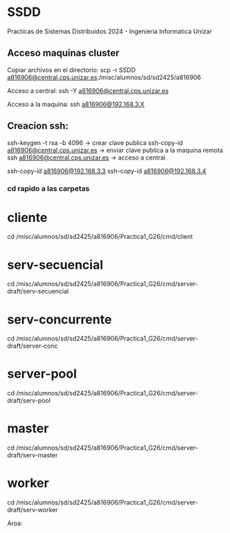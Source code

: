# SSDD
 Practicas de Sistemas Distribuidos 2024 - Ingenieria Informatica Unizar

 ## Acceso maquinas cluster
 
 Copiar archivos en el directorio:
 scp -r SSDD a816906@central.cps.unizar.es:/misc/alumnos/sd/sd2425/a816906

 Acceso a central:
 ssh -Y a816906@central.cps.unizar.es

 Acceso a la maquina:
 ssh a816906@192.168.3.X
 
 
 ## Creacion ssh:
 ssh-keygen -t rsa -b 4096 -> crear clave publica
 ssh-copy-id a816906@central.cps.unizar.es -> enviar clave publica a la maquina remota
 ssh a816906@central.cps.unizar.es -> acceso a central

 ssh-copy-id a816906@192.168.3.3
 ssh-copy-id a816906@192.168.3.4
 
 

### cd rapido a las carpetas

# cliente
cd /misc/alumnos/sd/sd2425/a816906/Practica1_G26/cmd/client

# serv-secuencial
cd /misc/alumnos/sd/sd2425/a816906/Practica1_G26/cmd/server-draft/serv-secuencial

# serv-concurrente
cd /misc/alumnos/sd/sd2425/a816906/Practica1_G26/cmd/server-draft/server-conc

# server-pool
cd /misc/alumnos/sd/sd2425/a816906/Practica1_G26/cmd/server-draft/serv-pool

# master
cd /misc/alumnos/sd/sd2425/a816906/Practica1_G26/cmd/server-draft/serv-master

# worker
cd /misc/alumnos/sd/sd2425/a816906/Practica1_G26/cmd/server-draft/serv-worker



 Aroa:
 
